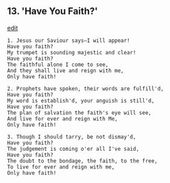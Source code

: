 
## 13.  'Have You Faith?'
[edit](https://docs.google.com/document/d/1d7zdwuD3u1bbwdQs2xRZkDHMmCS0J-gt/edit?mode=html)



    1. Jesus our Saviour says—I will appear!
    Have you faith?
    My trumpet is sounding majestic and clear!
    Have you faith?
    The faithful alone I come to see,
    And they shall live and reign with me,
    Only have faith!

    2. Prophets have spoken, their words are fulfill'd,
    Have you faith?
    My word is establish'd, your anguish is still'd,
    Have you faith?
    The plan of salvation the faith's eye will see,
    And live for ever and reign with Me,
    Only have faith!

    3. Though I should tarry, be not dismay'd,
    Have you faith?
    The judgement is coming o'er all I've said,
    Have you faith?
    The doubt to the bondage, the faith, to the free,
    To live for ever and reign with me,
    Only have faith!
